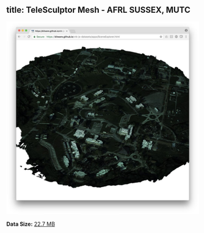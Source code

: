 title: TeleSculptor Mesh - AFRL SUSSEX, MUTC
---

[![Visualization](./scene/mutc-3d-fused-mesh.jpg)](/vtk-js-datasets/apps/SceneExplorer.html?fileURL=/vtk-js-datasets/data/vtkjs/TeleSculptor-MUTC.vtkjs)

__Data Size:__ [22.7 MB](/vtk-js-datasets/data/vtkjs/TeleSculptor-MUTC.vtkjs)
